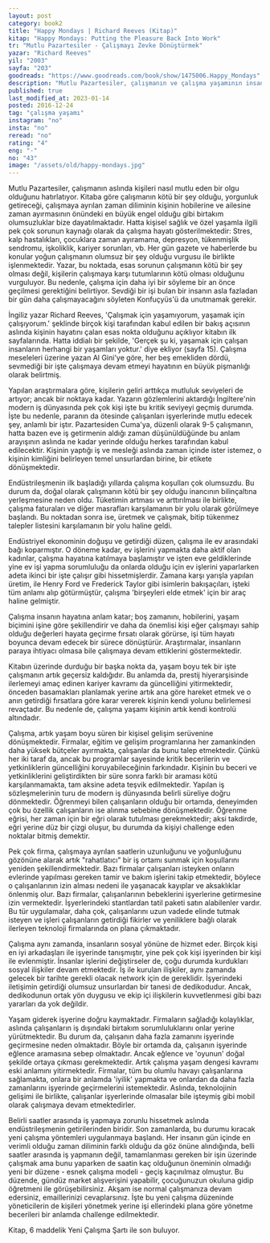 ```yaml
---
layout: post  
category: book2  
title: "Happy Mondays | Richard Reeves (Kitap)"  
kitap: "Happy Mondays: Putting the Pleasure Back Into Work"  
tr: "Mutlu Pazartesiler - Çalışmayı Zevke Dönüştürmek"  
yazar: "Richard Reeves"  
yil: "2003"  
sayfa: "203"  
goodreads: "https://www.goodreads.com/book/show/1475006.Happy_Mondays"
description: "Mutlu Pazartesiler, çalışmanın ve çalışma yaşamının insan hayatındaki etkilerine odaklanıyor ve konuyu pozitif şekilde ele alıyor."
published: true
last_modified_at: 2023-01-14
posted: 2016-12-24
tag: "çalışma yaşamı"
instagram: "no"
insta: "no"
reread: "no"
rating: "4"
eng: "-"
no: "43"
image: "/assets/old/happy-mondays.jpg"
---
```


Mutlu Pazartesiler, çalışmanın aslında kişileri nasıl mutlu eden bir olgu olduğunu hatırlatıyor. Kitaba göre çalışmanın kötü bir şey olduğu, yorgunluk getireceği, çalışmaya ayrılan zaman diliminin kişinin hobilerine ve ailesine zaman ayırmasının önündeki en büyük engel olduğu gibi birtakım olumsuzluklar bize dayatılmaktadır. Hatta kişisel sağlık ve özel yaşamla ilgili pek çok sorunun kaynağı olarak da çalışma hayatı gösterilmektedir: Stres, kalp hastalıkları, çocuklara zaman ayıramama, depresyon, tükenmişlik sendromu, işkoliklik, kariyer sorunları, vb. Her gün gazete ve haberlerde bu konular yoğun çalışmanın olumsuz bir şey olduğu vurgusu ile birlikte işlenmektedir. Yazar, bu noktada, esas sorunun çalışmanın kötü bir şey olması değil, kişilerin çalışmaya karşı tutumlarının kötü olması olduğunu vurguluyor. Bu nedenle, çalışma için daha iyi bir söyleme bir an önce geçilmesi gerektiğini belirtiyor. Sevdiği bir işi bulan bir insanın asla fazladan bir gün daha çalışmayacağını söyleten Konfuçyüs'ü da unutmamak gerekir.  
  
İngiliz yazar Richard Reeves, 'Çalışmak için yaşamıyorum, yaşamak için çalışıyorum.' şeklinde birçok kişi tarafından kabul edilen bir bakış açısının aslında kişinin hayatını çalan esas nokta olduğunu açıklıyor kitabın ilk sayfalarında. Hatta iddialı bir şekilde, 'Gerçek şu ki, yaşamak için çalışan insanların herhangi bir yaşamları yoktur.' diye ekliyor (sayfa 15). Çalışma meseleleri üzerine yazan Al Gini'ye göre, her beş emekliden dördü, sevmediği bir işte çalışmaya devam etmeyi hayatının en büyük pişmanlığı olarak belirtmiş.  
  
Yapılan araştırmalara göre, kişilerin geliri arttıkça mutluluk seviyeleri de artıyor; ancak bir noktaya kadar. Yazarın gözlemlerini aktardığı İngiltere'nin modern iş dünyasında pek çok kişi işte bu kritik seviyeyi geçmiş durumda. İşte bu nedenle, paranın da ötesinde çalışanları işyerlerinde mutlu edecek şey, anlamlı bir iştır. Pazartesiden Cuma'ya, düzenli olarak 9-5 çalışmanın, hatta bazen eve iş getirmenin aldığı zaman düşünüldüğünde bu anlam arayışının aslında ne kadar yerinde olduğu herkes tarafından kabul edilecektir. Kişinin yaptığı iş ve mesleği aslında zaman içinde ister istemez, o kişinin kimliğini belirleyen temel unsurlardan birine, bir etikete dönüşmektedir.  
  
Endüstrileşmenin ilk başladığı yıllarda çalışma koşulları çok olumsuzdu. Bu durum da, doğal olarak çalışmanın kötü bir şey olduğu inancının bilinçaltına yerleşmesine neden oldu. Tüketimin artması ve arttırılması ile birlikte, çalışma faturaları ve diğer masrafları karşılamanın bir yolu olarak görülmeye başlandı. Bu noktadan sonra ise, üretmek ve çalışmak, bitip tükenmez talepler listesini karşılamanın bir yolu haline geldi.  
  
Endüstriyel ekonominin doğuşu ve getirdiği düzen, çalışma ile ev arasındaki bağı koparmıştır. O döneme kadar, ev işlerini yapmakta daha aktif olan kadınlar, çalışma hayatına katılmaya başlamıştır ve işten eve geldiklerinde yine ev işi yapma sorumluluğu da onlarda olduğu için ev işlerini yaparlarken adeta ikinci bir işte çalışır gibi hissetmişlerdir. Zamana karşı yarışla yapılan üretim, ile Henry Ford ve Frederick Taylor gibi isimlerin bakışaçıları, işteki tüm anlamı alıp götürmüştür, çalışma 'birşeyleri elde etmek' için bir araç haline gelmiştir.  
  
Çalışma insanın hayatına anlam katar; boş zamanını, hobilerini, yaşam biçimini işine göre şekillendirir ve daha da önemlisi kişi eğer çalışmayı sahip olduğu değerleri hayata geçirme fırsatı olarak görürse, işi tüm hayatı boyunca devam edecek bir sürece dönüştürür. Araştırmalar, insanların paraya ihtiyacı olmasa bile çalışmaya devam ettiklerini göstermektedir.  
  
Kitabın üzerinde durduğu bir başka nokta da, yaşam boyu tek bir işte çalışmanın artık geçersiz kaldığıdır. Bu anlamda da, prestij hiyerarşisinde ilerlemeyi amaç edinen kariyer kavramı da güncelliğini yitirmektedir, önceden basamakları planlamak yerine artık ana göre hareket etmek ve o anın getirdiği fırsatlara göre karar vererek kişinin kendi yolunu belirlemesi revaçtadır. Bu nedenle de, çalışma yaşamı kişinin artık kendi kontrolü altındadır.  
  
Çalışma, artık yaşam boyu süren bir kişisel gelişim serüvenine dönüşmektedir. Firmalar, eğitim ve gelişim programlarına her zamankinden daha yüksek bütçeler ayırmakta, çalışanlar da bunu talep etmektedir. Çünkü her iki taraf da, ancak bu programlar sayesinde kritik becerilerin ve yetkinliklerin güncelliğini koruyabileceğinin farkındadır. Kişinin bu beceri ve yetkinliklerini geliştirdikten bir süre sonra farklı bir araması kötü karşılanmamakta, tam aksine adeta teşvik edilmektedir. Yapılan iş sözleşmelerinin turu de modern iş dünyasında belirli süreliye doğru dönmektedir. Öğrenmeyi bilen çalışanların olduğu bir ortamda, deneyimden çok bu özellik çalışanların ise alınma sebebine dönüşmektedir. Öğrenme eğrisi, her zaman için bir eğri olarak tutulması gerekmektedir; aksi takdirde, eğri yerine düz bir çizgi oluşur, bu durumda da kişiyi challenge eden noktalar bitmiş demektir.  
  
Pek çok firma, çalışmaya ayrılan saatlerin uzunluğunu ve yoğunluğunu gözönüne alarak artık "rahatlatıcı" bir iş ortamı sunmak için koşullarını yeniden şekillendirmektedir. Bazı firmalar çalışanları isteyken onların evlerinde yapılması gereken tamir ve bakım işlerini takip etmektedir, böylece o çalışanlarının izin alması nedeni ile yaşanacak kayıplar ve aksaklıklar önlenmiş olur. Bazı firmalar, çalışanlarının bebeklerini işyerlerine getirmesine izin vermektedir. İşyerlerindeki stantlardan tatil paketi satın alabilenler vardır. Bu tür uygulamalar, daha çok, çalışanlarını uzun vadede elinde tutmak isteyen ve işleri çalışanların getirdiği fikirler ve yeniliklere bağlı olarak ilerleyen teknoloji firmalarında on plana çıkmaktadır.  
  
Çalışma aynı zamanda, insanların sosyal yönüne de hizmet eder. Birçok kişi en iyi arkadaşları ile işyerinde tanışmıştır, yine pek çok kişi işyerinden bir kişi ile evlenmiştir. İnsanlar işlerini değiştirseler de, çoğu durumda kurdukları sosyal ilişkiler devam etmektedir. İş ile kurulan ilişkiler, aynı zamanda gelecek bir tarihte gerekli olacak network için de gereklidir. İşyerindeki iletişimin getirdiği olumsuz unsurlardan bir tanesi de dedikodudur. Ancak, dedikodunun ortak yön duygusu ve ekip içi ilişkilerin kuvvetlenmesi gibi bazı yararları da yok değildir.  
  
Yaşam giderek işyerine doğru kaymaktadır. Firmaların sağladığı kolaylıklar, aslında çalışanların iş dışındaki birtakım sorumluluklarını onlar yerine yürütmektedir. Bu durum da, çalışanın daha fazla zamanını işyerinde geçirmesine neden olmaktadır. Böyle bir ortamda da, çalışanın işyerinde eğlence aramasına sebep olmaktadır. Ancak eğlence ve 'oyunun' doğal şekilde ortaya çıkması gerekmektedir. Artık çalışma yaşam dengesi kavramı eski anlamını yitirmektedir. Firmalar, tüm bu olumlu havayı çalışanlarına sağlamakta, onlara bir anlamda 'iyilik' yapmakta ve onlardan da daha fazla zamanlarını işyerinde geçirmelerini istemektedir. Aslında, teknolojinin gelişimi ile birlikte, çalışanlar işyerlerinde olmasalar bile işteymiş gibi mobil olarak çalışmaya devam etmektedirler.  
  
Belirli saatler arasında iş yapmaya zorunlu hissetmek aslında endüstrileşmenin getirilerinden biridir. Son zamanlarda, bu durumu kıracak yeni çalışma yöntemleri uygulanmaya başlandı. Her insanın gün içinde en verimli olduğu zaman diliminin farklı olduğu da göz önüne alındığında, belli saatler arasında iş yapmanın değil, tamamlanması gereken bir işin üzerinde çalışmak ama bunu yaparken de saatin kaç olduğunun öneminin olmadığı yeni bir düzene - esnek çalışma modeli - geçiş kaçınılmaz olmuştur. Bu düzende, gündüz market alışverişini yapabilir, çocuğunuzun okuluna gidip öğretmeni ile görüşebilirsiniz. Akşam ise normal çalışmanıza devam edersiniz, emaillerinizi cevaplarsınız. İşte bu yeni çalışma düzeninde yöneticilerin de kişileri yönetmek yerine işi ellerindeki plana göre yönetme becerileri bir anlamda challenge edilmektedir.  
  
Kitap, 6 maddelik Yeni Çalışma Şartı ile son buluyor.  
  

